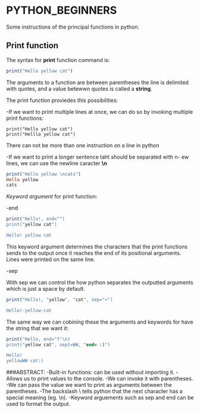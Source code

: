 # PYTHON_BEGINNERS
Some instructions of the principal functions in python.

## Print function 

The syntax for **print** function command is:		

```ruby
print("Hello yellow cat")
```  

The arguments to a function are between parentheses the line is delimited with quotes, and a value betewwn quotes is called a **string**.

The print function proviedes this possibilities:

-If we want to print multiple lines at once, we can do so by invoking multiple print functions:
```rudy
print("Hello yellow cat")
print("Helllo yellow cat")
```
There can not be more than one instruction on a line in python 

-If we want to print a longer sentence taht should be separated with n- ew lines, we can use the newline caracter **\n**
```ruby
print("Hello yellow \ncats")
Hello yellow 
cats 
```
*Keyword argument* for print function:

-end 
```ruby	
print("Hello!, end="")
print("yellow cat")

Hello! yellow cat 
```
This keyword argument determines the characters that the print functions sends to the output once it reaches the end of its positional arguments. Lines were printed
on the same line. 

-sep 

With sep we can control the how python separates the outputted arguments which is just a space by default. 
```ruby
print("Hello!, "yellow", "cat", sep="-")

Hello!-yellow-cat 
```
The same way we can cobining these the arguments and keywords for have the string that we want it:
```ruby
print("Hello, end="!"\n)
print("yellow cat", sept=WW, "end= :)")

Hello! 
yellowWW cat:) 
```
###ABSTRACT:
-Built-in functions: can be used without importing it.
-Allows us to print values to the console.
-We can invoke it with parentheses. 
-We can pass the value we want to print as arguments between the parentheses. 
-The backslash \ tells python that the next character has a special meaning (eg. \n).
-Keyword arguements such as sep and end can be used to format the output.

